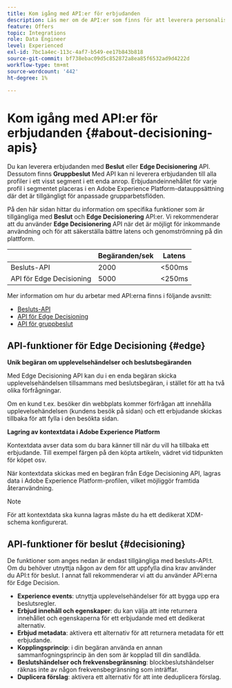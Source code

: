 ```yaml
---
title: Kom igång med API:er för erbjudanden
description: Läs mer om de API:er som finns för att leverera personaliserade erbjudanden.
feature: Offers
topic: Integrations
role: Data Engineer
level: Experienced
exl-id: 7bc1a4ec-113c-4af7-b549-ee17b843b818
source-git-commit: bf738ebac09d5c852872a8ea85f6532ad9d4222d
workflow-type: tm+mt
source-wordcount: '442'
ht-degree: 1%

---
```


# Kom igång med API:er för erbjudanden {#about-decisioning-apis}

Du kan leverera erbjudanden med **Beslut** eller **Edge Decisionering** API. Dessutom finns **Gruppbeslut** Med API kan ni leverera erbjudanden till alla profiler i ett visst segment i ett enda anrop. Erbjudandeinnehållet för varje profil i segmentet placeras i en Adobe Experience Platform-datauppsättning där det är tillgängligt för anpassade grupparbetsflöden.

På den här sidan hittar du information om specifika funktioner som är tillgängliga med **Beslut** och **Edge Decisionering** API:er. Vi rekommenderar att du använder **Edge Decisionering** API när det är möjligt för inkommande användning och för att säkerställa bättre latens och genomströmning på din plattform.

|  | Begäranden/sek | Latens |
|---|---|---|
| Besluts-API | 2000 | &lt;500ms |
| API för Edge Decisioning | 5000 | &lt;250ms |

Mer information om hur du arbetar med API:erna finns i följande avsnitt:
* [Besluts-API](decisioning-api.md)
* [API för Edge Decisioning](edge-decisioning-api.md)
* [API för gruppbeslut](batch-decisioning-api.md)

## API-funktioner för Edge Decisioning {#edge}

**Unik begäran om upplevelsehändelser och beslutsbegäranden**

Med Edge Decisioning API kan du i en enda begäran skicka upplevelsehändelsen tillsammans med beslutsbegäran, i stället för att ha två olika förfrågningar.

Om en kund t.ex. besöker din webbplats kommer förfrågan att innehålla upplevelsehändelsen (kundens besök på sidan) och ett erbjudande skickas tillbaka för att fylla i den besökta sidan.

**Lagring av kontextdata i Adobe Experience Platform**

Kontextdata avser data som du bara känner till när du vill ha tillbaka ett erbjudande. Till exempel färgen på den köpta artikeln, vädret vid tidpunkten för köpet osv.

När kontextdata skickas med en begäran från Edge Decisioning API, lagras data i Adobe Experience Platform-profilen, vilket möjliggör framtida återanvändning.

>[!NOTE]
>
>För att kontextdata ska kunna lagras måste du ha ett dedikerat XDM-schema konfigurerat.

## API-funktioner för beslut {#decisioning}

De funktioner som anges nedan är endast tillgängliga med besluts-API:t. Om du behöver utnyttja någon av dem för att uppfylla dina krav använder du API:t för beslut. I annat fall rekommenderar vi att du använder API:erna för Edge Decision.

* **Experience events**: utnyttja upplevelsehändelser för att bygga upp era beslutsregler.
* **Erbjud innehåll och egenskaper**: du kan välja att inte returnera innehållet och egenskaperna för ett erbjudande med ett dedikerat alternativ.
* **Erbjud metadata**: aktivera ett alternativ för att returnera metadata för ett erbjudande.
* **Kopplingsprincip**: i din begäran använda en annan sammanfogningsprincip än den som är kopplad till din sandlåda.
* **Beslutshändelser och frekvensbegränsning**: blockbeslutshändelser räknas inte av någon frekvensbegränsning som inträffar.
* **Duplicera förslag**: aktivera ett alternativ för att inte deduplicera förslag.
